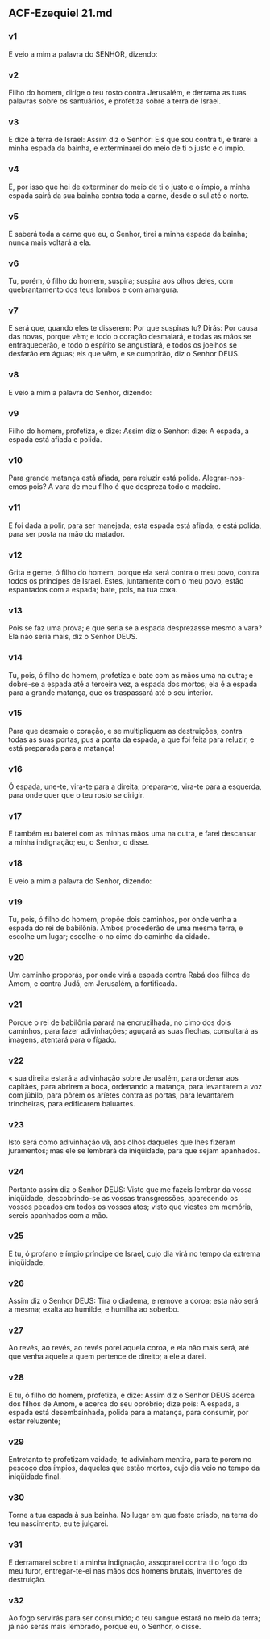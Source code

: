 ## ACF-Ezequiel 21.md
### v1
 E veio a mim a palavra do SENHOR, dizendo:
### v2
 Filho do homem, dirige o teu rosto contra Jerusalém, e derrama as tuas palavras sobre os santuários, e profetiza sobre a terra de Israel.
### v3
 E dize à terra de Israel: Assim diz o Senhor: Eis que sou contra ti, e tirarei a minha espada da bainha, e exterminarei do meio de ti o justo e o ímpio.
### v4
 E, por isso que hei de exterminar do meio de ti o justo e o ímpio, a minha espada sairá da sua bainha contra toda a carne, desde o sul até o norte.
### v5
 E saberá toda a carne que eu, o Senhor, tirei a minha espada da bainha; nunca mais voltará a ela.
### v6
 Tu, porém, ó filho do homem, suspira; suspira aos olhos deles, com quebrantamento dos teus lombos e com amargura.
### v7
 E será que, quando eles te disserem: Por que suspiras tu? Dirás: Por causa das novas, porque vêm; e todo o coração desmaiará, e todas as mãos se enfraquecerão, e todo o espírito se angustiará, e todos os joelhos se desfarão em águas; eis que vêm, e se cumprirão, diz o Senhor DEUS.
### v8
 E veio a mim a palavra do Senhor, dizendo:
### v9
 Filho do homem, profetiza, e dize: Assim diz o Senhor: dize: A espada, a espada está afiada e polida.
### v10
 Para grande matança está afiada, para reluzir está polida. Alegrar-nos-emos pois? A vara de meu filho é que despreza todo o madeiro.
### v11
 E foi dada a polir, para ser manejada; esta espada está afiada, e está polida, para ser posta na mão do matador.
### v12
 Grita e geme, ó filho do homem, porque ela será contra o meu povo, contra todos os príncipes de Israel. Estes, juntamente com o meu povo, estão espantados com a espada; bate, pois, na tua coxa.
### v13
 Pois se faz uma prova; e que seria se a espada desprezasse mesmo a vara? Ela não seria mais, diz o Senhor DEUS.
### v14
 Tu, pois, ó filho do homem, profetiza e bate com as mãos uma na outra; e dobre-se a espada até a terceira vez, a espada dos mortos; ela é a espada para a grande matança, que os traspassará até o seu interior.
### v15
 Para que desmaie o coração, e se multipliquem as destruições, contra todas as suas portas, pus a ponta da espada, a que foi feita para reluzir, e está preparada para a matança!
### v16
 Ó espada, une-te, vira-te para a direita; prepara-te, vira-te para a esquerda, para onde quer que o teu rosto se dirigir.
### v17
 E também eu baterei com as minhas mãos uma na outra, e farei descansar a minha indignação; eu, o Senhor, o disse.
### v18
 E veio a mim a palavra do Senhor, dizendo:
### v19
 Tu, pois, ó filho do homem, propõe dois caminhos, por onde venha a espada do rei de babilônia. Ambos procederão de uma mesma terra, e escolhe um lugar; escolhe-o no cimo do caminho da cidade.
### v20
 Um caminho proporás, por onde virá a espada contra Rabá dos filhos de Amom, e contra Judá, em Jerusalém, a fortificada.
### v21
 Porque o rei de babilônia parará na encruzilhada, no cimo dos dois caminhos, para fazer adivinhações; aguçará as suas flechas, consultará as imagens, atentará para o fígado.
### v22
 « sua direita estará a adivinhação sobre Jerusalém, para ordenar aos capitàes, para abrirem a boca, ordenando a matança, para levantarem a voz com júbilo, para pôrem os aríetes contra as portas, para levantarem trincheiras, para edificarem baluartes.
### v23
 Isto será como adivinhação vã, aos olhos daqueles que lhes fizeram juramentos; mas ele se lembrará da iniqüidade, para que sejam apanhados.
### v24
 Portanto assim diz o Senhor DEUS: Visto que me fazeis lembrar da vossa iniqüidade, descobrindo-se as vossas transgressões, aparecendo os vossos pecados em todos os vossos atos; visto que viestes em memória, sereis apanhados com a mão.
### v25
 E tu, ó profano e ímpio príncipe de Israel, cujo dia virá no tempo da extrema iniqüidade,
### v26
 Assim diz o Senhor DEUS: Tira o diadema, e remove a coroa; esta não será a mesma; exalta ao humilde, e humilha ao soberbo.
### v27
 Ao revés, ao revés, ao revés porei aquela coroa, e ela não mais será, até que venha aquele a quem pertence de direito; a ele a darei.
### v28
 E tu, ó filho do homem, profetiza, e dize: Assim diz o Senhor DEUS acerca dos filhos de Amom, e acerca do seu opróbrio; dize pois: A espada, a espada está desembainhada, polida para a matança, para consumir, por estar reluzente;
### v29
 Entretanto te profetizam vaidade, te adivinham mentira, para te porem no pescoço dos ímpios, daqueles que estão mortos, cujo dia veio no tempo da iniqüidade final.
### v30
 Torne a tua espada à sua bainha. No lugar em que foste criado, na terra do teu nascimento, eu te julgarei.
### v31
 E derramarei sobre ti a minha indignação, assoprarei contra ti o fogo do meu furor, entregar-te-ei nas mãos dos homens brutais, inventores de destruição.
### v32
 Ao fogo servirás para ser consumido; o teu sangue estará no meio da terra; já não serás mais lembrado, porque eu, o Senhor, o disse.
